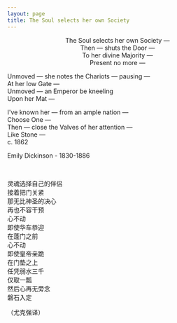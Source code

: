 ```yaml
---
layout: page
title: The Soul selects her own Society
---
```


<div class="iconwrapper">
<p>
  <i class="fa fa-quote-left fa-3x"></i>
</p>  
</div>

<p class="message" align=middle>
The Soul selects her own Society — <br>
Then — shuts the Door — <br>
To her divine Majority — <br>
Present no more — <br>


Unmoved — she notes the Chariots — pausing — <br>
At her low Gate — <br>
Unmoved — an Emperor be kneeling <br>
Upon her Mat — <br>


I've known her — from an ample nation — <br>
Choose One — <br>
Then — close the Valves of her attention — <br>
Like Stone — <br>
c. 1862 <br>

Emily Dickinson - 1830-1886  <br>

<br>

 灵魂选择自己的伴侣  <br>
 接着把门关紧   <br>
 那无比神圣的决心   <br>
 再也不容干预   <br>
 心不动  <br>
 即使华车恭迎   <br>
 在蓬门之前  <br>
 心不动  <br>
 即使皇帝亲跪   <br>
 在门垫之上  <br>
 任凭弱水三千   <br>
 仅取一瓢   <br>
 然后心再无旁念  <br>
 磐石入定   <br>

 （尤克强译）   <br>
</p>

